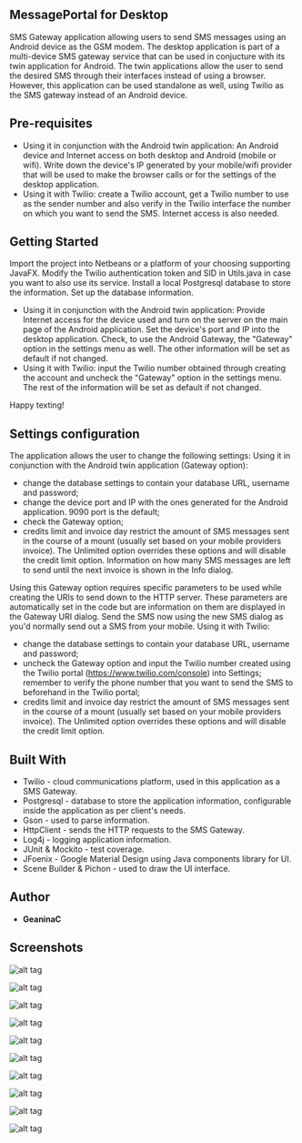 ## MessagePortal for Desktop
SMS Gateway application allowing users to send SMS messages using an Android device as the GSM modem. The desktop application is part of a multi-device SMS gateway service
that can be used in conjucture with its twin application for Android. The twin applications allow the user to send the desired SMS through their interfaces
instead of using a browser. However, this application can be used standalone as well, using Twilio as the SMS gateway instead of an Android device.

## Pre-requisites
 * Using it in conjunction with the Android twin application: An Android device and Internet access on both desktop and Android (mobile or wifi). Write down the device's IP generated by your mobile/wifi provider that will be used to make the browser calls or  for the settings of the desktop application. 
 * Using it with Twilio: create a Twilio account, get a Twilio number to use as the sender number and also verify in the Twilio interface the number on which you want to send the SMS. Internet access is also needed.

## Getting Started
Import the project into Netbeans or a platform of your choosing supporting JavaFX. Modify the Twilio authentication token and SID in Utils.java in case you want to also use its service. Install a local Postgresql database to store the information. Set up the database information.

* Using it in conjunction with the Android twin application: Provide Internet access for the device used and turn on the server on the main page of the Android application. Set the device's port and IP into the desktop application. Check, to use the Android Gateway, the "Gateway" option in the settings menu as well. The other information will be set as default if not changed.
 * Using it with Twilio: input the Twilio number obtained through creating the account and uncheck the "Gateway" option in the settings menu. The rest of the information will be set as default if not changed.

Happy texting!

## Settings configuration
The application allows the user to change the following settings:
Using it in conjunction with the Android twin application (Gateway option): 
 * change the database settings to contain your database URL, username and password;
 * change the device port and IP with the ones generated for the Android application. 9090 port is the default;
 * check the Gateway option;
 * credits limit and invoice day restrict the amount of SMS messages sent in the course of a mount (usually set based on your mobile providers invoice). The Unlimited option overrides these options and will disable the credit limit option.
Information on how many SMS messages are left to send until the next invoice is shown in the Info dialog.

Using this Gateway option requires specific parameters to be used while creating the URIs to send down to the HTTP server. These parameters are automatically set in the code but are information on them are displayed in the Gateway URI dialog.
Send the SMS now using the new SMS dialog as you'd normally send out a SMS from your mobile.
Using it with Twilio: 
 * change the database settings to contain your database URL, username and password;
 * uncheck the Gateway option and input the Twilio number created using the Twilio portal (https://www.twilio.com/console) into Settings; remember to verify the phone number that you want to send the SMS to beforehand in the Twilio portal;
 * credits limit and invoice day restrict the amount of SMS messages sent in the course of a mount (usually set based on your mobile providers invoice). The Unlimited option overrides these options and will disable the credit limit option.
 

## Built With
 * Twilio - cloud communications platform, used in this application as a SMS Gateway.
 * Postgresql - database to store the application information, configurable inside the application as per client's needs.
 * Gson - used to parse information.
 * HttpClient - sends the HTTP requests to the SMS Gateway.
 * Log4j - logging application information.
 * JUnit & Mockito - test coverage.
 * JFoenix - Google Material Design using Java components library for UI.
 * Scene Builder & Pichon - used to draw the UI interface.

## Author
* **GeaninaC**

## Screenshots
![alt tag](https://user-images.githubusercontent.com/35954631/115241354-65e26900-a129-11eb-9b85-efa5a871693c.JPG)

![alt tag](https://user-images.githubusercontent.com/35954631/115243546-b4910280-a12b-11eb-9ca2-377bf097ea08.JPG)

![alt tag](https://user-images.githubusercontent.com/35954631/115241358-667aff80-a129-11eb-87c3-324896eba31f.JPG)

![alt tag](https://user-images.githubusercontent.com/35954631/115241360-67139600-a129-11eb-98e8-65347f418bdd.JPG)

![alt tag](https://user-images.githubusercontent.com/35954631/115241361-67139600-a129-11eb-88b9-870351dd906f.JPG)

![alt tag](https://user-images.githubusercontent.com/35954631/115241362-67ac2c80-a129-11eb-870d-e130fc059389.JPG)

![alt tag](https://user-images.githubusercontent.com/35954631/115241365-67ac2c80-a129-11eb-8ebb-7d377fb6c5e9.JPG)

![alt tag](https://user-images.githubusercontent.com/35954631/115241367-67ac2c80-a129-11eb-8cc8-b106bffae736.JPG)

![alt tag](https://user-images.githubusercontent.com/35954631/115241369-6844c300-a129-11eb-8232-a2b8990cb6a3.JPG)

![alt tag](https://user-images.githubusercontent.com/35954631/115241373-6844c300-a129-11eb-9d00-b020c7450cba.JPG)
